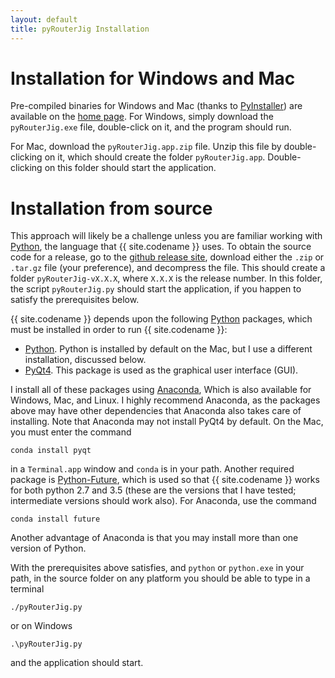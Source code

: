```yaml
---
layout: default
title: pyRouterJig Installation
---
```



Installation for Windows and Mac
================================

Pre-compiled binaries for Windows and Mac (thanks to
[PyInstaller](http://www.pyinstaller.org/)) are available on the 
[home page](http://lowrie.github.io/pyRouterJig/).  For Windows, simply download the
`pyRouterJig.exe` file, double-click on it, and the program should run.

For Mac, download the `pyRouterJig.app.zip` file.  Unzip this file by
double-clicking on it, which should create the folder `pyRouterJig.app`.
Double-clicking on this folder should start the application.

Installation from source
========================

This approach will likely be a challenge unless you are familiar working with
[Python](http://www.python.org), the language that {{ site.codename }} uses.
To obtain the source code for a release, go to the [github release
site](https://github.com/lowrie/pyRouterJig/releases), download either the
`.zip` or `.tar.gz` file (your preference), and decompress the file.  This
should create a folder `pyRouterJig-vX.X.X`, where `X.X.X` is the release
number.  In this folder, the script `pyRouterJig.py` should start the
application, if you happen to satisfy the prerequisites below.

{{ site.codename }} depends upon the following [Python](http://www.python.org)
packages, which must be installed in order to run {{ site.codename }}:

* [Python](http://www.python.org).  Python is installed by default on
  the Mac, but I use a different installation, discussed below.
* [PyQt4](http://pyqt.sourceforge.net).  This package is used as the
  graphical user interface (GUI).

I install all of these packages using [Anaconda](https://www.continuum.io/),
Which is also available for Windows, Mac, and Linux.  I highly recommend Anaconda,
as the packages above may have other dependencies that Anaconda also takes
care of installing.  Note that Anaconda may not install PyQt4 by default.  On
the Mac, you must enter the command

`conda install pyqt`

in a `Terminal.app` window and `conda` is in your path.  Another required
package is [Python-Future](http://python-future.org/overview.html), which is
used so that {{ site.codename }} works for both python 2.7 and 3.5 (these are
the versions that I have tested; intermediate versions should work also).  For
Anaconda, use the command

`conda install future`

Another advantage of Anaconda is that you may install more than one version of Python.

With the prerequisites above satisfies, and `python` or `python.exe` in your
path, in the source folder on any platform you should be able to type in a terminal

`./pyRouterJig.py`

or on Windows

`.\pyRouterJig.py`

and the application should start.
